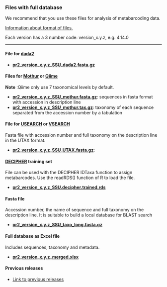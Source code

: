 
### Files with full database

We recommend that you use these files for analysis of metabarcoding data.

[Information about format of files.](https://pr2-database.org/documentation/pr2-files/)

Each version has a 3 number code: version_x.y.z, e.g. 4.14.0

---

#### File for [dada2](https://benjjneb.github.io/dada2/index.html)
* **[pr2_version_x.y.z_SSU_dada2.fasta.gz](https://github.com/pr2database/pr2database/releases/download/v4.14.0/pr2_version_4.14.0_SSU_dada2.fasta.gz)** 

#### Files for [Mothur](https://mothur.org/) or [Qiime](http://qiime.org/)
**Note** :Qiime only use 7 taxonomical levels by default.
* **[pr2_version_x.y.z_SSU_mothur.fasta.gz](https://github.com/pr2database/pr2database/releases/download/v4.14.0/pr2_version_4.14.0_SSU_mothur.fasta.gz)**: sequences in fasta format with accession in description line
* **[pr2_version_x.y.z_SSU_mothur.tax.gz](https://github.com/pr2database/pr2database/releases/download/v4.14.0/pr2_version_4.14.0_SSU_mothur.tax.gz)**: taxonomy of each sequence separated from the accession number by a tabulation

#### File for [USEARCH](http://www.drive5.com/usearch/) or [VSEARCH](https://github.com/torognes/vsearch) 
Fasta file with accession number and full taxonomy on the description line in the UTAX format.
* **[pr2_version_x.y.z_SSU_UTAX.fasta.gz](https://github.com/pr2database/pr2database/releases/download/v4.14.0/pr2_version_4.14.0_SSU_UTAX.fasta.gz)**: 

#### [DECIPHER](http://www2.decipher.codes/) training set
File can be used with the DECIPHER IDTaxa function to assign metabarcodes. Use the readRDS() function of R to load the file.
* **[pr2_version_x.y.z_SSU.decipher.trained.rds](https://github.com/pr2database/pr2database/releases/download/v4.14.0/pr2_version_4.14.0_SSU.decipher.trained.rds)**

#### Fasta file
Accession number, the name of  sequence and  full taxonomy on the description line. It is suitable to build a local database for BLAST search
* **[pr2_version_x.y.z_SSU_taxo_long.fasta.gz](https://github.com/pr2database/pr2database/releases)**

#### Full database as Excel file
Includes sequences, taxonomy and metadata.
* **[pr2_version_x.y.z_merged.xlsx](https://github.com/pr2database/pr2database/releases/download/v4.14.0/pr2_version_4.14.0_merged.xlsx)** 

#### Previous releases

* [Link to previous releases](https://github.com/pr2database/pr2database/releases)


